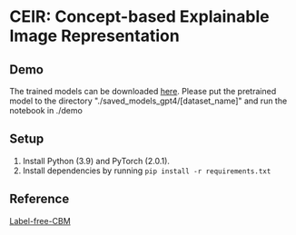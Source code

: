 # CEIR: Concept-based Explainable Image Representation

## Demo
The trained models can be downloaded [here](https://drive.google.com/drive/folders/1FFvFuBxvuZoRc3sbyEMRymjMYIyyqxsi?usp=sharing). Please put the pretrained model to the directory "./saved_models_gpt4/[dataset_name]" and run the notebook in ./demo

## Setup

1. Install Python (3.9) and PyTorch (2.0.1).
2. Install dependencies by running `pip install -r requirements.txt`

## Reference

[Label-free-CBM]([https://website-name.com](https://github.com/Trustworthy-ML-Lab/Label-free-CBM)https://github.com/Trustworthy-ML-Lab/Label-free-CBM)
